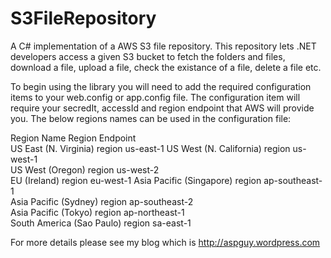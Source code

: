 S3FileRepository
================

A C# implementation of a AWS S3 file repository. This repository lets .NET developers access a given S3 bucket to fetch the folders 
and files, download a file, upload a file, check the existance of a file, delete a file etc.

To begin using the library you will need to add the required configuration items to your web.config or app.config file. The configuration item will require your secredIt, accessId and region endpoint that AWS will provide you.  The below regions names can be used in the configuration file:


Region Name				                    Region	Endpoint	
US East (N. Virginia) region		      us-east-1	
US West (N. California) region		    us-west-1	
US West (Oregon) region		          	us-west-2	
EU (Ireland) region			              eu-west-1	
Asia Pacific (Singapore) region		    ap-southeast-1	
Asia Pacific (Sydney) region		      ap-southeast-2	
Asia Pacific (Tokyo) region		        ap-northeast-1	
South America (Sao Paulo) region	    sa-east-1	

For more details please see my blog which is http://aspguy.wordpress.com

